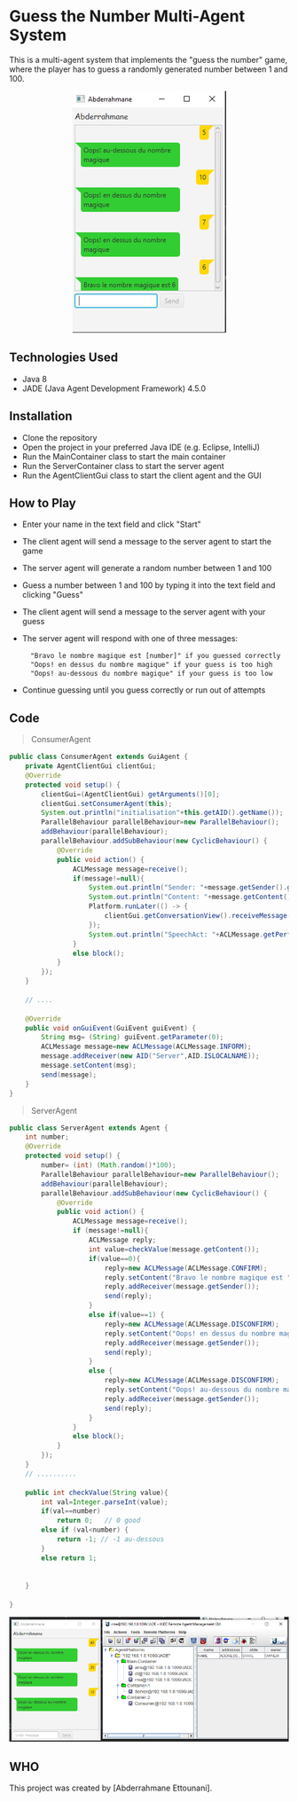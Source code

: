 # Guess the Number Multi-Agent System

This is a multi-agent system that implements the "guess the number" game, where the player has to guess a randomly generated number between 1 and 100.
<center><img src="demo/1.png"></center>

## Technologies Used
- Java 8
- JADE (Java Agent Development Framework) 4.5.0

## Installation
- Clone the repository
- Open the project in your preferred Java IDE (e.g. Eclipse, IntelliJ)
- Run the MainContainer class to start the main container
- Run the ServerContainer class to start the server agent
- Run the AgentClientGui class to start the client agent and the GUI

## How to Play
- Enter your name in the text field and click "Start"
- The client agent will send a message to the server agent to start the game
- The server agent will generate a random number between 1 and 100 
- Guess a number between 1 and 100 by typing it into the text field and clicking "Guess"
- The client agent will send a message to the server agent with your guess
- The server agent will respond with one of three messages:

    ```
      "Bravo le nombre magique est [number]" if you guessed correctly
      "Oops! en dessus du nombre magique" if your guess is too high
      "Oops! au-dessous du nombre magique" if your guess is too low
    ```  
- Continue guessing until you guess correctly or run out of attempts

## Code

> ConsumerAgent 
```Java
public class ConsumerAgent extends GuiAgent {
    private AgentClientGui clientGui;
    @Override
    protected void setup() {
        clientGui=(AgentClientGui) getArguments()[0];
        clientGui.setConsumerAgent(this);
        System.out.println("initialisation"+this.getAID().getName());
        ParallelBehaviour parallelBehaviour=new ParallelBehaviour();
        addBehaviour(parallelBehaviour);
        parallelBehaviour.addSubBehaviour(new CyclicBehaviour() {
            @Override
            public void action() {
                ACLMessage message=receive();
                if(message!=null){
                    System.out.println("Sender: "+message.getSender().getLocalName());
                    System.out.println("Content: "+message.getContent());
                    Platform.runLater(() -> {
                        clientGui.getConversationView().receiveMessage(message.getContent());
                    });
                    System.out.println("SpeechAct: "+ACLMessage.getPerformative(message.getPerformative()));
                }
                else block();
            }
        });
    }

    // ....

    @Override
    public void onGuiEvent(GuiEvent guiEvent) {
        String msg= (String) guiEvent.getParameter(0);
        ACLMessage message=new ACLMessage(ACLMessage.INFORM);
        message.addReceiver(new AID("Server",AID.ISLOCALNAME));
        message.setContent(msg);
        send(message);
    }
}
```
> ServerAgent
```Java
public class ServerAgent extends Agent {
    int number;
    @Override
    protected void setup() {
        number= (int) (Math.random()*100);
        ParallelBehaviour parallelBehaviour=new ParallelBehaviour();
        addBehaviour(parallelBehaviour);
        parallelBehaviour.addSubBehaviour(new CyclicBehaviour() {
            @Override
            public void action() {
                ACLMessage message=receive();
                if (message!=null){
                    ACLMessage reply;
                    int value=checkValue(message.getContent());
                    if(value==0){
                        reply=new ACLMessage(ACLMessage.CONFIRM);
                        reply.setContent("Bravo le nombre magique est "+number);
                        reply.addReceiver(message.getSender());
                        send(reply);
                    }
                    else if(value==1) {
                        reply=new ACLMessage(ACLMessage.DISCONFIRM);
                        reply.setContent("Oops! en dessus du nombre magique");
                        reply.addReceiver(message.getSender());
                        send(reply);
                    }
                    else {
                        reply=new ACLMessage(ACLMessage.DISCONFIRM);
                        reply.setContent("Oops! au-dessous du nombre magique ");
                        reply.addReceiver(message.getSender());
                        send(reply);
                    }
                }
                else block();
            }
        });
    }
    // ..........
  
    public int checkValue(String value){
        int val=Integer.parseInt(value);
        if(val==number)
            return 0;   // 0 good
        else if (val<number) {
            return -1; // -1 au-dessous
        }
        else return 1;


    }

}

```

<center><img src="demo/2.png"></center>

## WHO
This project was created by [Abderrahmane Ettounani].